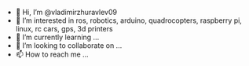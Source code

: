 - 👋 Hi, I’m @vladimirzhuravlev09
- 👀 I’m interested in ros, robotics, arduino, quadrocopters, raspberry pi, linux, rc cars, gps, 3d printers
- 🌱 I’m currently learning ...
- 💞️ I’m looking to collaborate on ...
- 📫 How to reach me ...

<!---
vladimirzhuravlev09/vladimirzhuravlev09 is a ✨ special ✨ repository because its `README.md` (this file) appears on your GitHub profile.
You can click the Preview link to take a look at your changes.
--->
